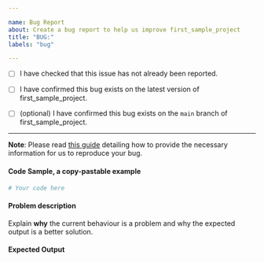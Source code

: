 ```yaml
---

name: Bug Report
about: Create a bug report to help us improve first_sample_project
title: "BUG:"
labels: "bug"

---
```


- [ ] I have checked that this issue has not already been reported.

- [ ] I have confirmed this bug exists on the latest version of first_sample_project.

- [ ] (optional) I have confirmed this bug exists on the `main` branch of first_sample_project.

---

**Note**: Please read [this
guide](https://matthewrocklin.com/blog/work/2018/02/28/minimal-bug-reports) detailing
how to provide the necessary information for us to reproduce your bug.

#### Code Sample, a copy-pastable example

```python
# Your code here
```

#### Problem description

Explain **why** the current behaviour is a problem and why the expected output is a
better solution.

#### Expected Output
